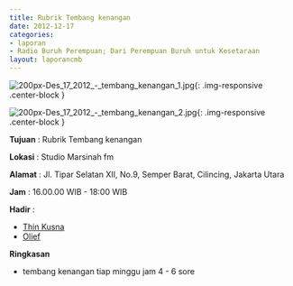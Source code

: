 ```yaml
---
title: Rubrik Tembang kenangan 
date: 2012-12-17
categories:
- laporan
- Radio Buruh Perempuan; Dari Perempuan Buruh untuk Kesetaraan
layout: laporancmb
---
```



![200px-Des_17_2012_-_tembang_kenangan_1.jpg](/uploads/200px-Des_17_2012_-_tembang_kenangan_1.jpg){: .img-responsive .center-block }

![200px-Des_17_2012_-_tembang_kenangan_2.jpg](/uploads/200px-Des_17_2012_-_tembang_kenangan_2.jpg){: .img-responsive .center-block }


**Tujuan** : Rubrik Tembang kenangan 

**Lokasi** : Studio Marsinah fm 

**Alamat** : Jl. Tipar Selatan XII, No.9, Semper Barat, Cilincing, Jakarta Utara 

**Jam** : 16.00.00 WIB - 18:00 WIB 

**Hadir** :
* [Thin Kusna](http://wiki.ciptamedia.org/wiki/Thin_Kusna)
* [Olief](http://wiki.ciptamedia.org/wiki/Olief)

**Ringkasan**  
* tembang kenangan tiap minggu jam 4 - 6 sore
